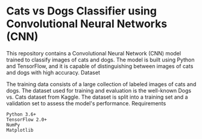 # Cats vs Dogs Classifier using Convolutional Neural Networks (CNN)

This repository contains a Convolutional Neural Network (CNN) model trained to classify images of cats and dogs. The model is built using Python and TensorFlow, and it is capable of distinguishing between images of cats and dogs with high accuracy.
Dataset

The training data consists of a large collection of labeled images of cats and dogs. The dataset used for training and evaluation is the well-known Dogs vs. Cats dataset from Kaggle. The dataset is split into a training set and a validation set to assess the model's performance.
Requirements

    Python 3.6+
    TensorFlow 2.0+
    NumPy
    Matplotlib
